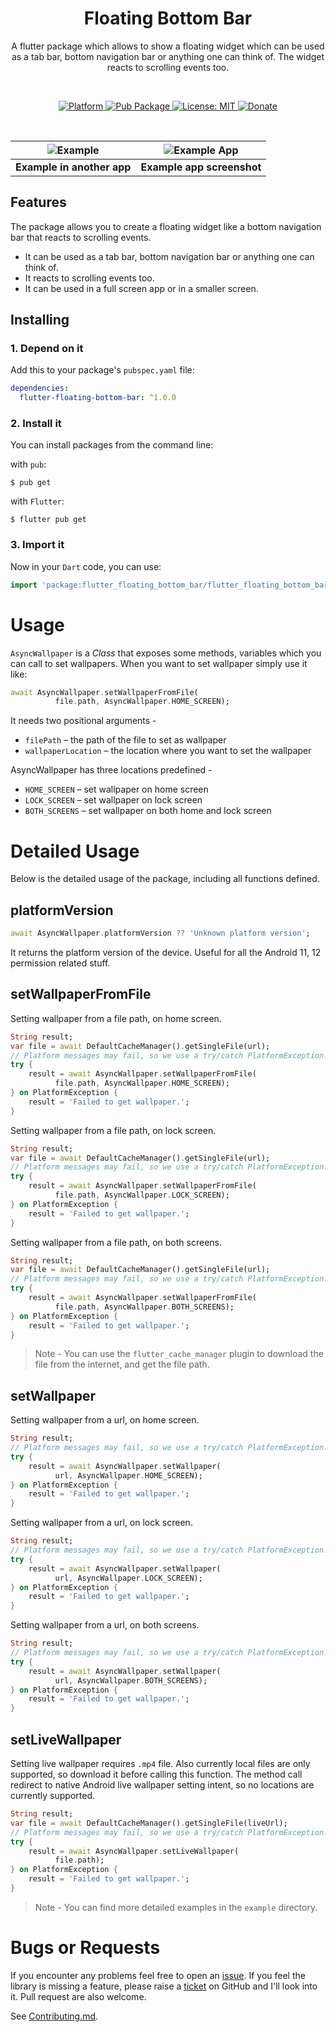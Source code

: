 <!-- 
This README describes the package. If you publish this package to pub.dev,
this README's contents appear on the landing page for your package.

For information about how to write a good package README, see the guide for
[writing package pages](https://dart.dev/guides/libraries/writing-package-pages). 

For general information about developing packages, see the Dart guide for
[creating packages](https://dart.dev/guides/libraries/create-library-packages)
and the Flutter guide for
[developing packages and plugins](https://flutter.dev/developing-packages). 
-->

<h1 align="center">Floating Bottom Bar</h1>

<p align="center">A flutter package which allows to show a floating widget which can be used as a tab bar, bottom navigation bar or anything one can think of. The widget reacts to scrolling events too.</p><br>


<p align="center">
  <a href="https://flutter.dev">
    <img src="https://img.shields.io/badge/Platform-Flutter-02569B?logo=flutter"
      alt="Platform" />
  </a>
  <a href="https://pub.dartlang.org/packages/flutter-floating-bottom-bar">
    <img src="https://img.shields.io/pub/v/flutter-floating-bottom-bar.svg"
      alt="Pub Package" />
  </a>
  <a href="https://opensource.org/licenses/MIT">
    <img src="https://img.shields.io/github/license/aagarwal1012/animated-text-kit?color=red"
      alt="License: MIT" />
  </a>
  <a href="https://www.paypal.me/codenameakshay">
    <img src="https://img.shields.io/badge/Donate-PayPal-00457C?logo=paypal"
      alt="Donate" />
  </a>
</p><br>

 

| ![Example](https://raw.githubusercontent.com/codenameakshay/flutter-floating-bottom-bar/main/screenshots/demo.gif)  | ![Example App](https://raw.githubusercontent.com/codenameakshay/flutter-floating-bottom-bar/main/screenshots/image.jpg)  |
|---|---|
|  **Example in another app** |  **Example app screenshot** |
## Features
The package allows you to create a floating widget like a bottom navigation bar that reacts to scrolling events.

 - It can be used as a tab bar, bottom navigation bar or anything one can think of.
 - It reacts to scrolling events too.
 - It can be used in a full screen app or in a smaller screen.

## Installing

### 1. Depend on it

Add this to your package's `pubspec.yaml` file:

```yaml
dependencies:
  flutter-floating-bottom-bar: ^1.0.0
```

### 2. Install it

You can install packages from the command line:

with `pub`:

```
$ pub get
```

with `Flutter`:

```
$ flutter pub get
```

### 3. Import it

Now in your `Dart` code, you can use:

```dart
import 'package:flutter_floating_bottom_bar/flutter_floating_bottom_bar.dart';
```

# Usage

`AsyncWallpaper` is a _Class_ that exposes some methods, variables which you can call to set wallpapers.
When you want to set wallpaper simply use it like:

```dart
await AsyncWallpaper.setWallpaperFromFile(
          file.path, AsyncWallpaper.HOME_SCREEN);
```

It needs two positional arguments - 
- `filePath` – the path of the file to set as wallpaper
- `wallpaperLocation` – the location where you want to set the wallpaper

AsyncWallpaper has three locations predefined - 
- `HOME_SCREEN` – set wallpaper on home screen
- `LOCK_SCREEN` – set wallpaper on lock screen
- `BOTH_SCREENS` – set wallpaper on both home and lock screen

# Detailed Usage

Below is the detailed usage of the package, including all functions defined.

## platformVersion

```dart
await AsyncWallpaper.platformVersion ?? 'Unknown platform version';
```

It returns the platform version of the device. Useful for all the Android 11, 12 permission related stuff.

## setWallpaperFromFile

Setting wallpaper from a file path, on home screen.
```dart
String result;
var file = await DefaultCacheManager().getSingleFile(url);
// Platform messages may fail, so we use a try/catch PlatformException.
try {
    result = await AsyncWallpaper.setWallpaperFromFile(
          file.path, AsyncWallpaper.HOME_SCREEN);
} on PlatformException {
    result = 'Failed to get wallpaper.';
}

```

Setting wallpaper from a file path, on lock screen.
```dart
String result;
var file = await DefaultCacheManager().getSingleFile(url);
// Platform messages may fail, so we use a try/catch PlatformException.
try {
    result = await AsyncWallpaper.setWallpaperFromFile(
          file.path, AsyncWallpaper.LOCK_SCREEN);
} on PlatformException {
    result = 'Failed to get wallpaper.';
}

```

Setting wallpaper from a file path, on both screens.
```dart
String result;
var file = await DefaultCacheManager().getSingleFile(url);
// Platform messages may fail, so we use a try/catch PlatformException.
try {
    result = await AsyncWallpaper.setWallpaperFromFile(
          file.path, AsyncWallpaper.BOTH_SCREENS);
} on PlatformException {
    result = 'Failed to get wallpaper.';
}

```

> Note - You can use the `flutter_cache_manager` plugin to download the file from the internet, and get the file path.

## setWallpaper

Setting wallpaper from a url, on home screen.
```dart
String result;
// Platform messages may fail, so we use a try/catch PlatformException.
try {
    result = await AsyncWallpaper.setWallpaper(
          url, AsyncWallpaper.HOME_SCREEN);
} on PlatformException {
    result = 'Failed to get wallpaper.';
}

```

Setting wallpaper from a url, on lock screen.
```dart
String result;
// Platform messages may fail, so we use a try/catch PlatformException.
try {
    result = await AsyncWallpaper.setWallpaper(
          url, AsyncWallpaper.LOCK_SCREEN);
} on PlatformException {
    result = 'Failed to get wallpaper.';
}

```

Setting wallpaper from a url, on both screens.
```dart
String result;
// Platform messages may fail, so we use a try/catch PlatformException.
try {
    result = await AsyncWallpaper.setWallpaper(
          url, AsyncWallpaper.BOTH_SCREENS);
} on PlatformException {
    result = 'Failed to get wallpaper.';
}

```
## setLiveWallpaper

Setting live wallpaper requires `.mp4` file. Also currently local files are only supported, so download it before calling this function. The method call redirect to native Android live wallpaper setting intent, so no locations are currently supported.

```dart
String result;
var file = await DefaultCacheManager().getSingleFile(liveUrl);
// Platform messages may fail, so we use a try/catch PlatformException.
try {
    result = await AsyncWallpaper.setLiveWallpaper(
          file.path);
} on PlatformException {
    result = 'Failed to get wallpaper.';
}

```

> Note - You can find more detailed examples in the `example` directory.

# Bugs or Requests

If you encounter any problems feel free to open an [issue](https://github.com/codenameakshay/flutter-floating-bottom-bar/issues/new?template=bug_report.md). If you feel the library is missing a feature, please raise a [ticket](https://github.com/codenameakshay/flutter-floating-bottom-bar/issues/new?template=feature_request.md) on GitHub and I'll look into it. Pull request are also welcome.

See [Contributing.md](https://github.com/codenameakshay/flutter-floating-bottom-bar/blob/master/CONTRIBUTING.md).


